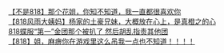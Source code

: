 [【不是818】那个花姐，你知不知道，我一直都很喜欢你](http://tieba.baidu.com/p/3102971295?see_lz=1&pn=)   
[【818风雨大姨妈】杨家的土豪兄妹，大概放在心上，是真橙之的心](http://tieba.baidu.com/p/3102777340?see_lz=1&pn=)   
[818蝶服“第一”金团那个被扒了 然后胡乱指责其他团](http://tieba.baidu.com/p/3102514890?see_lz=1&pn=)   
[【818】姐，麻痹你在游戏里这么吊我一点也不知道！！！！](http://tieba.baidu.com/p/3103301394?see_lz=1&pn=)   
